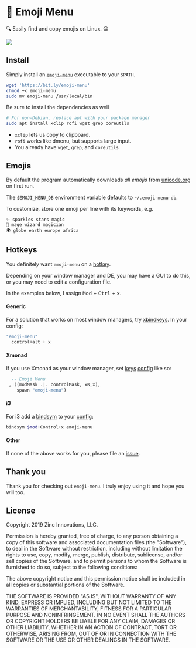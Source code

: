 # 🧭 Emoji Menu

🔍 Easily find and copy emojis on Linux. 😀


![](https://d3vv6lp55qjaqc.cloudfront.net/items/3F2e2K433s0T301d0Z0n/Peek%202019-01-04%2019-05%20take%205.gif?X-CloudApp-Visitor-Id=152352&v=a32b86c6)


## Install

Simply install an [`emoji-menu`](https://github.com/jchook/emoji-menu/blob/master/bin/emoji-menu) executable to your `$PATH`.

```sh
wget 'https://bit.ly/emoji-menu'
chmod +x emoji-menu
sudo mv emoji-menu /usr/local/bin
```

Be sure to install the dependencies as well

```sh
# For non-Debian, replace apt with your package manager
sudo apt install xclip rofi wget grep coreutils
```

* `xclip` lets us copy to clipboard.
* `rofi` works like dmenu, but supports large input.
* You already have `wget`, `grep`, and `coreutils`


## Emojis

By default the program automatically downloads *all emojis* from [unicode.org](https://unicode.org/Public/emoji/11.0/emoji-test.txt) on first run.

The `$EMOJI_MENU_DB` environment variable defaults to `~/.emoji-menu-db`.

To customize, store one emoji per line with its keywords, e.g.

```
✨ sparkles stars magic
🧙 mage wizard magician
🌍 globe earth europe africa
```


## Hotkeys

You definitely want `emoji-menu` on a [hotkey](https://wiki.archlinux.org/index.php/Keyboard_shortcuts#Customization).

Depending on your window manager and DE, you may have a GUI to do this, or you may need to edit a configuration file.

In the examples below, I assign <kbd>Mod</kbd> + <kbd>Ctrl</kbd> + <kbd>x</kbd>.

#### Generic

For a solution that works on most window managers, try [xbindkeys](https://wiki.archlinux.org/index.php/Xbindkeys). In your config:

```sh
"emoji-menu"
  control+alt + x
```

#### Xmonad

If you use Xmonad as your window manager, set [keys](http://hackage.haskell.org/package/xmonad-0.15/docs/XMonad-Core.html#t:XConfig) [config](https://github.com/vicfryzel/xmonad-config/blob/85c2ca392125ade3bb122e72a99af640896a0727/xmonad.hs#L160-L162) like so:

```haskell
  -- Emoji Menu
 , ((modMask .|. controlMask, xK_x),
    spawn "emoji-menu")
```

#### i3

For i3 add a [bindsym](https://i3wm.org/docs/userguide.html#keybindings) to your [config](https://i3wm.org/docs/userguide.html#configuring):

```sh
bindsym $mod+Control+x emoji-menu
```

#### Other

If none of the above works for you, please file an [issue](https://github.com/jchook/emoji-menu/issues/new).

## Thank you

Thank you for checking out `emoji-menu`. I truly enjoy using it and hope you will too.

## License

Copyright 2019 Zinc Innovations, LLC.

Permission is hereby granted, free of charge, to any person obtaining a copy of this software and associated documentation files (the "Software"), to deal in the Software without restriction, including without limitation the rights to use, copy, modify, merge, publish, distribute, sublicense, and/or sell copies of the Software, and to permit persons to whom the Software is furnished to do so, subject to the following conditions:

The above copyright notice and this permission notice shall be included in all copies or substantial portions of the Software.

THE SOFTWARE IS PROVIDED "AS IS", WITHOUT WARRANTY OF ANY KIND, EXPRESS OR IMPLIED, INCLUDING BUT NOT LIMITED TO THE WARRANTIES OF MERCHANTABILITY, FITNESS FOR A PARTICULAR PURPOSE AND NONINFRINGEMENT. IN NO EVENT SHALL THE AUTHORS OR COPYRIGHT HOLDERS BE LIABLE FOR ANY CLAIM, DAMAGES OR OTHER LIABILITY, WHETHER IN AN ACTION OF CONTRACT, TORT OR OTHERWISE, ARISING FROM, OUT OF OR IN CONNECTION WITH THE SOFTWARE OR THE USE OR OTHER DEALINGS IN THE SOFTWARE.
